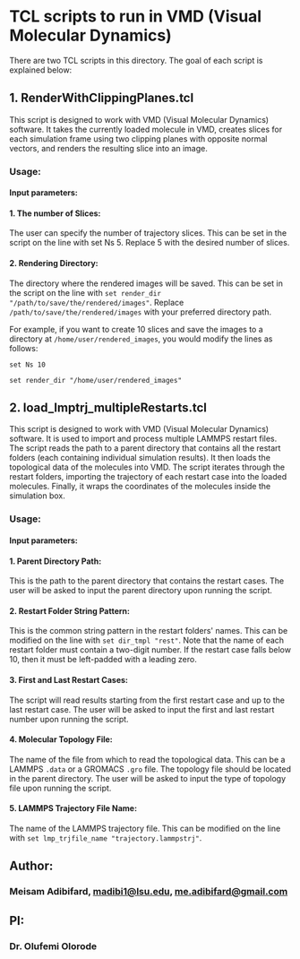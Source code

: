 # TCL scripts to run in VMD (Visual Molecular Dynamics)

There are two TCL scripts in this directory. The goal of each script is explained below:

## 1. RenderWithClippingPlanes.tcl
This script is designed to work with VMD (Visual Molecular Dynamics) software. It takes the currently loaded molecule in VMD, creates slices for each simulation frame using two clipping planes with opposite normal vectors, and renders the resulting slice into an image.

### Usage:
#### Input parameters:
#### 1. The number of Slices: 

The user can specify the number of trajectory slices. This can be set in the script on the line with set Ns 5. Replace 5 with the desired number of slices.

 #### 2. Rendering Directory: 
 
 The directory where the rendered images will be saved. This can be set in the script on the line with `set render_dir "/path/to/save/the/rendered/images"`. Replace `/path/to/save/the/rendered/images` with your preferred directory path.

For example, if you want to create 10 slices and save the images to a directory at `/home/user/rendered_images`, you would modify the lines as follows:

`set Ns 10`

`set render_dir "/home/user/rendered_images"`

## 2. load_lmptrj_multipleRestarts.tcl

This script is designed to work with VMD (Visual Molecular Dynamics) software. It is used to import and process multiple LAMMPS restart files. The script reads the path to a parent directory that contains all the restart folders (each containing individual simulation results). It then loads the topological data of the molecules into VMD. The script iterates through the restart folders, importing the trajectory of each restart case into the loaded molecules. Finally, it wraps the coordinates of the molecules inside the simulation box.

### Usage:
#### Input parameters:

#### 1. Parent Directory Path: 

This is the path to the parent directory that contains the restart cases. The user will be asked to input the parent directory upon running the script.

#### 2. Restart Folder String Pattern: 

This is the common string pattern in the restart folders' names. This can be modified on the line with `set dir_tmpl "rest"`. Note that the name of each restart folder must contain a two-digit number. If the restart case falls below 10, then it must be left-padded with a leading zero.

#### 3. First and Last Restart Cases: 

The script will read results starting from the first restart case and up to the last restart case. The user will be asked to input the first and last restart number upon running the script.

#### 4. Molecular Topology File: 

The name of the file from which to read the topological data. This can be a LAMMPS `.data` or a GROMACS `.gro` file. The topology file should be located in the parent directory. The user will be asked to input the type of topology file upon running the script.


#### 5. LAMMPS Trajectory File Name: 

The name of the LAMMPS trajectory file. This can be modified on the line with `set lmp_trjfile_name "trajectory.lammpstrj"`.


## Author:
### Meisam Adibifard, madibi1@lsu.edu, me.adibifard@gmail.com

## PI:
### Dr. Olufemi Olorode

